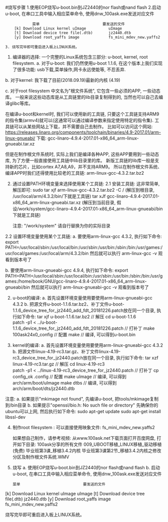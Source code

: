 #烧写步骤
	1.使用EOP烧写u-boot.bin到JZ2440的nor flash或nand flash
	2.启动u-boot, 在串口工具中输入相应菜单命令, 使用dnw_100ask.exe发送对应文件

				菜单                            要发送的文件
		[k] Download Linux kernel uImage          uImage
		[t] Download device tree file(.dtb)       jz2440.dtb
		[y] Download root_yaffs image             fs_mini_mdev_new.yaffs2

	3. 烧写完毕即可重启进入板上LINUX系统。
	
	
	
1. 编译器的选择:
一个完整的Linux系统包含三部分: u-boot, kernel, root filesystem.
a. 对于u-boot:
我们仍然使用u-boot 1.1.6, 在这个版本上我们实现了很多功能: usb下载,菜单操作,网卡永远使能等, 不忍丢弃.

b. 对于kernel:
我下载了目前(2018.09.19)最新的内核 (4.19)

c. 对于root filesystem
中文名为"根文件系统", 它包含一些必须的APP, 一些动态库。
一般来说这些动态库是从工具链里的lib目录复制得到的,
当然也可以自己去编译glibc等库。

在编译u-boot和kernel时, 我们可以使用新的工具链, 
只要这个工具链支持ARM9的指令集(armv4)就可以(这通常可以通过编译参数来指定使用特定的指令集).
工具链可以从某些网站上下载，并不需要自己去制作。
比如可以访问这个网站: https://releases.linaro.org/components/toolchain/binaries/4.9-2017.01/arm-linux-gnueabi/
下载: gcc-linaro-4.9.4-2017.01-x86_64_arm-linux-gnueabi.tar.xz

但是在制作根文件系统时, 实际上我们是编译各种APP, 
这些APP要用到一些动态库, 为了方便一般直接使用工具链中lib目录里的库。
新版工具链的lib库一般是支持新的芯片，比如cortex A7,A8,A9，并不支持ARM9。
所以在制作根文件系统、编译APP时我们还得使用比较老的工具链: arm-linux-gcc-4.3.2.tar.bz2


2. 通过设置PATH环境变量来选择使用某个工具链:
2.1 安装工具链:
    这非常简单, 解压即可:
    sudo tar xjf arm-linux-gcc-4.3.2.tar.bz2 -C /                     (解压到根目录, /usr/local/arm/4.3.2/bin/下就是工具链)
    tar xJf gcc-linaro-4.9.4-2017.01-x86_64_arm-linux-gnueabi.tar.xz  (解压到当前目录, 假设/work/system/gcc-linaro-4.9.4-2017.01-x86_64_arm-linux-gnueabi/bin下就是工具链)
    
    注意: "/work/system" 请自行替换为你的实际目录
    
2.2 设置环境变量使用某个工具链:
a. 要使用arm-linux-gcc 4.3.2, 执行如下命令:
    export PATH=/usr/local/sbin:/usr/local/bin:/usr/sbin:/usr/bin:/sbin:/bin:/usr/games:/usr/local/games:/usr/local/arm/4.3.2/bin
   然后就可以执行 arm-linux-gcc -v 观看到版本号了

b. 要使用arm-linux-gnueabi-gcc 4.9.4, 执行如下命令:
    export  PATH=PATH=/usr/local/sbin:/usr/local/bin:/usr/sbin:/usr/bin:/sbin:/bin:/usr/games:/home/book/GNU/gcc-linaro-4.9.4-2017.01-x86_64_arm-linux-gnueabi/bin
   然后就可以执行 arm-linux-gnueabi-gcc -v 观看到版本号了
   


2. u-boot的编译:
a. 首先设置环境变量使用要使用arm-linux-gnueabi-gcc 4.3.2
b. 
把源文件u-boot-1.1.6.tar.bz2、补丁文件u-boot-1.1.6_device_tree_for_jz2440_add_fdt_20181226.patch放在同一个目录,
执行如下命令:
tar xjf u-boot-1.1.6.tar.bz2                                   // 解压
cd u-boot-1.1.6                  
patch -p1 < ../u-boot-1.1.6_device_tree_for_jz2440_add_fdt_20181226.patch       // 打补丁
make 100ask24x0_config                                         // 配置
make                                                           // 编译, 可以得到u-boot.bin

3. kernel的编译:
a. 首先设置环境变量使用要使用arm-linux-gnueabi-gcc 4.3.2
b. 
把源文件linux-4.19-rc3.tar.gz、补丁文件linux-4.19-rc3_device_tree_for_jz2440.patch放在同一个目录,
执行如下命令:
tar xzf linux-4.19-rc3.tar.gz                                   // 解压
cd linux-4.19-rc3                  
patch -p1 < ../linux-4.19-rc3_device_tree_for_jz2440.patch      // 打补丁
cp config_ok .config                                            // 配置
make uImage                                                     // 编译, 可以得到arch/arm/boot/uImage
make dtbs                                                       // 编译, 可以得到arch/arm/boot/dts/jz2440.dtb

注意: 
a. 如果提示"mkimage not found", 先编译u-boot, 把tools/mkimage复制到/bin目录
b. 如果提示"openssl/bio.h: No such file or directory"
   先确保你的ubuntu可以上网, 然后执行如下命令:
   sudo apt-get update
   sudo apt-get install libssl-dev
   
4. 制作root filesystem : 
   可以直接使用映象文件: fs_mini_mdev_new.yaffs2   
   
   如果想自己制作，请参考视频: 
   从www.100ask.net下载页面打开百度网盘,
   打开如下目录:
        100ask分享的所有文件
            009_UBOOT移植_LINUX移植_驱动移植(免费)
                毕业班第3课_移植3.4.2内核
                    毕业班第3课第2节_移植3.4.2内核之修改分区及制作根文件系统.WMV



5. 烧写
a. 使用EOP烧写u-boot.bin到JZ2440的nor flash或nand flash
b. 启动u-boot, 在串口工具中输入相应菜单命令, 使用dnw_100ask.exe发送对应文件
   
       菜单                            要发送的文件
[k] Download Linux kernel uImage          uImage
[t] Download device tree file(.dtb)       jz2440.dtb
[y] Download root_yaffs image             fs_mini_mdev_new.yaffs2

   烧写完毕即可重启进入板上LINUX系统。
   




